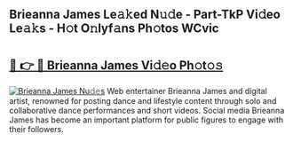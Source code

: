 ## Brieanna James Le𝚊𝚔ed N𝚞𝚍e - Part-TkP Vi𝚍eo Le𝚊𝚔s - H𝚘t O𝚗lyf𝚊ns Ph𝚘tos WCvic

# <h2><a href="http://hf63v5.feru.top/?c=Brieanna+James">🔗 👉 🔴 Brieanna James Vi𝚍𝚎o Ph𝚘t𝚘𝚜</a></h2>

[![Brieanna James Nu𝚍𝚎s](https://i.imgur.com/0TWrTi3.gif)](http://hf63v5.feru.top/?c=Brieanna+James)
Web entertainer Brieanna James and digital artist, renowned for posting dance and lifestyle content through solo and collaborative dance performances and short videos. Social media Brieanna James has become an important platform for public figures to engage with their followers. 
